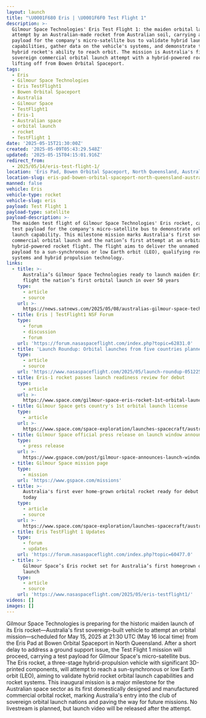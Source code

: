 ```yaml
---
layout: launch
title: "\U0001F680 Eris | \U0001F6F0 Test Flight 1"
description: >-
  Gilmour Space Technologies' Eris Test Flight 1: the maiden orbital launch
  attempt by an Australian-made rocket from Australian soil, carrying a test
  payload for the company's micro-satellite bus to validate hybrid launch
  capabilities, gather data on the vehicle's systems, and demonstrate the Eris
  hybrid rocket's ability to reach orbit. The mission is Australia's first
  sovereign commercial orbital launch attempt with a hybrid-powered rocket,
  lifting off from Bowen Orbital Spaceport.
tags:
  - Eris
  - Gilmour Space Technologies
  - Eris TestFlight1
  - Bowen Orbital Spaceport
  - Australia
  - Gilmour Space
  - TestFlight1
  - Eris-1
  - Australian space
  - orbital launch
  - rocket
  - TestFlight 1
date: '2025-05-15T21:30:00Z'
created: '2025-05-09T05:43:29.548Z'
updated: '2025-05-15T04:15:01.916Z'
redirect_from:
  - 2025/05/14/eris-test-flight-1/
location: 'Eris Pad, Bowen Orbital Spaceport, North Queensland, Australia'
location-slug: eris-pad-bowen-orbital-spaceport-north-queensland-australia
manned: false
vehicle: Eris
vehicle-type: rocket
vehicle-slug: eris
payload: Test Flight 1
payload-type: satellite
payload-description: >-
  The maiden test flight of Gilmour Space Technologies' Eris rocket, carrying a
  test payload for the company's micro-satellite bus to demonstrate orbital
  launch capability. This milestone mission marks Australia's first sovereign
  commercial orbital launch and the nation’s first attempt at an orbital
  hybrid-powered rocket flight. The flight aims to deliver the unnamed test
  payload to a sun-synchronous or low Earth orbit (LEO), qualifying rocket
  systems and hybrid propulsion technology.
links:
  - title: >-
      Australia’s Gilmour Space Technologies ready to launch maiden Eris Test
      flight the nation’s first orbital launch in over 50 years
    type:
      - article
      - source
    url: >-
      https://news.satnews.com/2025/05/08/australias-gilmour-space-technologies-ready-to-launch-maiden-eris-test-flight-the-nations-first-orbital-launch-in-over-50-years/
  - title: Eris | TestFlight1 NSF Forum
    type:
      - forum
      - discussion
      - forum
    url: 'https://forum.nasaspaceflight.com/index.php?topic=62831.0'
  - title: 'Launch Roundup: Orbital launches from five countries planned'
    type:
      - article
      - source
    url: 'https://www.nasaspaceflight.com/2025/05/launch-roundup-051225/'
  - title: Eris-1 rocket passes launch readiness review for debut
    type:
      - article
    url: >-
      https://www.space.com/gilmour-space-eris-rocket-1st-orbital-launch-australian-soil
  - title: Gilmour Space gets country's 1st orbital launch license
    type:
      - article
    url: >-
      https://www.space.com/space-exploration/launches-spacecraft/australian-company-gilmour-space-gets-countrys-1st-orbital-launch-license
  - title: Gilmour Space official press release on launch window announcement
    type:
      - press release
    url: >-
      https://www.gspace.com/post/gilmour-space-announces-launch-window-for-australia-s-first-sovereign-orbital-rocket
  - title: Gilmour Space mission page
    type:
      - mission
    url: 'https://www.gspace.com/missions'
  - title: >-
      Australia's first ever home-grown orbital rocket ready for debut launch
      today
    type:
      - article
      - source
    url: >-
      https://www.space.com/space-exploration/launches-spacecraft/australias-first-ever-home-grown-orbital-rocket-ready-for-debut-launch-today
  - title: Eris TestFlight 1 Updates
    type:
      - forum
      - updates
    url: 'https://forum.nasaspaceflight.com/index.php?topic=60477.0'
  - title: >-
      Gilmour Space’s Eris rocket set for Australia’s first homegrown orbital
      launch
    type:
      - article
      - source
    url: 'https://www.nasaspaceflight.com/2025/05/eris-testflight1/'
videos: []
images: []
---
```

Gilmour Space Technologies is preparing for the historic maiden launch of its Eris rocket—Australia's first sovereign-built vehicle to attempt an orbital mission—scheduled for May 15, 2025 at 21:30 UTC (May 16 local time) from the Eris Pad at Bowen Orbital Spaceport in North Queensland. After a short delay to address a ground support issue, the Test Flight 1 mission will proceed, carrying a test payload for Gilmour Space's micro-satellite bus. The Eris rocket, a three-stage hybrid-propulsion vehicle with significant 3D-printed components, will attempt to reach a sun-synchronous or low Earth orbit (LEO), aiming to validate hybrid rocket orbital launch capabilities and rocket systems. This inaugural mission is a major milestone for the Australian space sector as its first domestically designed and manufactured commercial orbital rocket, marking Australia's entry into the club of sovereign orbital launch nations and paving the way for future missions. No livestream is planned, but launch video will be released after the attempt.
